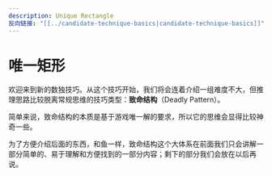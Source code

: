 ```yaml
---
description: Unique Rectangle
反向链接: "[[../candidate-technique-basics|candidate-technique-basics]]"
---
```


# 唯一矩形

欢迎来到新的数独技巧。从这个技巧开始，我们将会连着介绍一组难度不大，但推理思路比较脱离常规思维的技巧类型：**致命结构**（Deadly Pattern）。

简单来说，致命结构的本质是基于游戏唯一解的要求，所以它的思维会显得比较神奇一些。

为了方便介绍后面的东西，和鱼一样，致命结构这个大体系在前面我们只会讲解一部分简单的、易于理解和方便找到的一部分内容；剩下的部分我们会放在以后再说。


